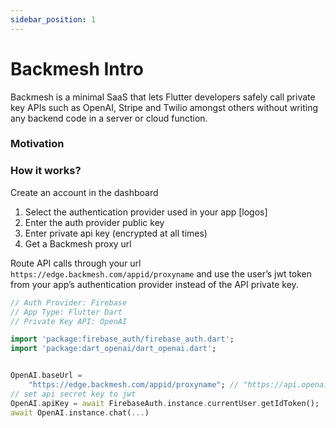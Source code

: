 ```yaml
---
sidebar_position: 1
---
```


# Backmesh Intro

Backmesh is a minimal SaaS that lets Flutter developers safely call private key APIs such as OpenAI, Stripe and Twilio amongst others without writing any backend code in a server or cloud function.

### Motivation

### How it works?

Create an account in the dashboard

1.  Select the authentication provider used in your app
    [logos]
2.  Enter the auth provider public key
3.  Enter private api key (encrypted at all times)
4.  Get a Backmesh proxy url

Route API calls through your url `https://edge.backmesh.com/appid/proxyname` and use the user’s jwt token from your app’s authentication provider instead of the API private key.

```dart
// Auth Provider: Firebase
// App Type: Flutter Dart
// Private Key API: OpenAI

import 'package:firebase_auth/firebase_auth.dart';
import 'package:dart_openai/dart_openai.dart';


OpenAI.baseUrl =
    "https://edge.backmesh.com/appid/proxyname"; // "https://api.openai.com/v1" is the default one.
// set api secret key to jwt
OpenAI.apiKey = await FirebaseAuth.instance.currentUser.getIdToken();
await OpenAI.instance.chat(...)
```
